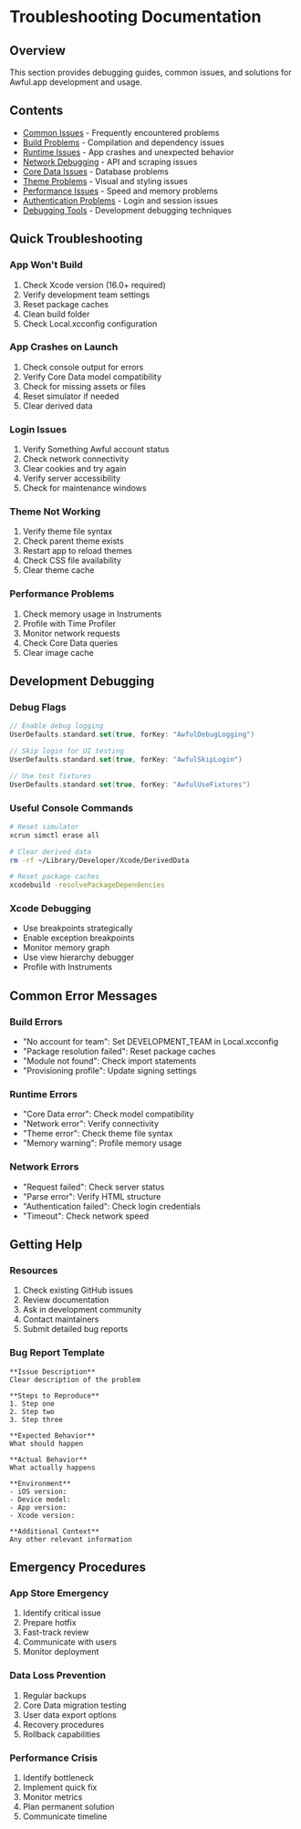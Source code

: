 # Troubleshooting Documentation

## Overview

This section provides debugging guides, common issues, and solutions for Awful.app development and usage.

## Contents

- [Common Issues](./common-issues.md) - Frequently encountered problems
- [Build Problems](./build-problems.md) - Compilation and dependency issues
- [Runtime Issues](./runtime-issues.md) - App crashes and unexpected behavior
- [Network Debugging](./network-debugging.md) - API and scraping issues
- [Core Data Issues](./core-data-issues.md) - Database problems
- [Theme Problems](./theme-problems.md) - Visual and styling issues
- [Performance Issues](./performance-issues.md) - Speed and memory problems
- [Authentication Problems](./authentication-problems.md) - Login and session issues
- [Debugging Tools](./debugging-tools.md) - Development debugging techniques

## Quick Troubleshooting

### App Won't Build
1. Check Xcode version (16.0+ required)
2. Verify development team settings
3. Reset package caches
4. Clean build folder
5. Check Local.xcconfig configuration

### App Crashes on Launch
1. Check console output for errors
2. Verify Core Data model compatibility
3. Check for missing assets or files
4. Reset simulator if needed
5. Clear derived data

### Login Issues
1. Verify Something Awful account status
2. Check network connectivity
3. Clear cookies and try again
4. Verify server accessibility
5. Check for maintenance windows

### Theme Not Working
1. Verify theme file syntax
2. Check parent theme exists
3. Restart app to reload themes
4. Check CSS file availability
5. Clear theme cache

### Performance Problems
1. Check memory usage in Instruments
2. Profile with Time Profiler
3. Monitor network requests
4. Check Core Data queries
5. Clear image cache

## Development Debugging

### Debug Flags
```swift
// Enable debug logging
UserDefaults.standard.set(true, forKey: "AwfulDebugLogging")

// Skip login for UI testing
UserDefaults.standard.set(true, forKey: "AwfulSkipLogin")

// Use test fixtures
UserDefaults.standard.set(true, forKey: "AwfulUseFixtures")
```

### Useful Console Commands
```bash
# Reset simulator
xcrun simctl erase all

# Clear derived data
rm -rf ~/Library/Developer/Xcode/DerivedData

# Reset package caches
xcodebuild -resolvePackageDependencies
```

### Xcode Debugging
- Use breakpoints strategically
- Enable exception breakpoints
- Monitor memory graph
- Use view hierarchy debugger
- Profile with Instruments

## Common Error Messages

### Build Errors
- "No account for team": Set DEVELOPMENT_TEAM in Local.xcconfig
- "Package resolution failed": Reset package caches
- "Module not found": Check import statements
- "Provisioning profile": Update signing settings

### Runtime Errors
- "Core Data error": Check model compatibility
- "Network error": Verify connectivity
- "Theme error": Check theme file syntax
- "Memory warning": Profile memory usage

### Network Errors
- "Request failed": Check server status
- "Parse error": Verify HTML structure
- "Authentication failed": Check login credentials
- "Timeout": Check network speed

## Getting Help

### Resources
1. Check existing GitHub issues
2. Review documentation
3. Ask in development community
4. Contact maintainers
5. Submit detailed bug reports

### Bug Report Template
```
**Issue Description**
Clear description of the problem

**Steps to Reproduce**
1. Step one
2. Step two
3. Step three

**Expected Behavior**
What should happen

**Actual Behavior**
What actually happens

**Environment**
- iOS version:
- Device model:
- App version:
- Xcode version:

**Additional Context**
Any other relevant information
```

## Emergency Procedures

### App Store Emergency
1. Identify critical issue
2. Prepare hotfix
3. Fast-track review
4. Communicate with users
5. Monitor deployment

### Data Loss Prevention
1. Regular backups
2. Core Data migration testing
3. User data export options
4. Recovery procedures
5. Rollback capabilities

### Performance Crisis
1. Identify bottleneck
2. Implement quick fix
3. Monitor metrics
4. Plan permanent solution
5. Communicate timeline
